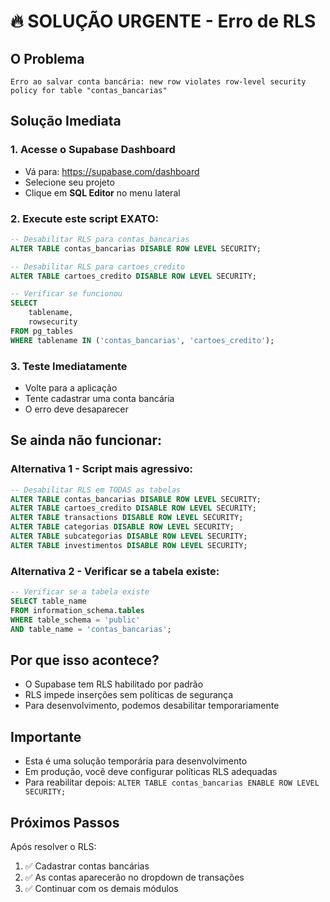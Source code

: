 # 🔥 SOLUÇÃO URGENTE - Erro de RLS

## O Problema
```
Erro ao salvar conta bancária: new row violates row-level security policy for table "contas_bancarias"
```

## Solução Imediata

### 1. Acesse o Supabase Dashboard
- Vá para: https://supabase.com/dashboard
- Selecione seu projeto
- Clique em **SQL Editor** no menu lateral

### 2. Execute este script EXATO:

```sql
-- Desabilitar RLS para contas_bancarias
ALTER TABLE contas_bancarias DISABLE ROW LEVEL SECURITY;

-- Desabilitar RLS para cartoes_credito
ALTER TABLE cartoes_credito DISABLE ROW LEVEL SECURITY;

-- Verificar se funcionou
SELECT 
    tablename,
    rowsecurity
FROM pg_tables 
WHERE tablename IN ('contas_bancarias', 'cartoes_credito');
```

### 3. Teste Imediatamente
- Volte para a aplicação
- Tente cadastrar uma conta bancária
- O erro deve desaparecer

## Se ainda não funcionar:

### Alternativa 1 - Script mais agressivo:
```sql
-- Desabilitar RLS em TODAS as tabelas
ALTER TABLE contas_bancarias DISABLE ROW LEVEL SECURITY;
ALTER TABLE cartoes_credito DISABLE ROW LEVEL SECURITY;
ALTER TABLE transactions DISABLE ROW LEVEL SECURITY;
ALTER TABLE categorias DISABLE ROW LEVEL SECURITY;
ALTER TABLE subcategorias DISABLE ROW LEVEL SECURITY;
ALTER TABLE investimentos DISABLE ROW LEVEL SECURITY;
```

### Alternativa 2 - Verificar se a tabela existe:
```sql
-- Verificar se a tabela existe
SELECT table_name 
FROM information_schema.tables 
WHERE table_schema = 'public' 
AND table_name = 'contas_bancarias';
```

## Por que isso acontece?
- O Supabase tem RLS habilitado por padrão
- RLS impede inserções sem políticas de segurança
- Para desenvolvimento, podemos desabilitar temporariamente

## Importante
- Esta é uma solução temporária para desenvolvimento
- Em produção, você deve configurar políticas RLS adequadas
- Para reabilitar depois: `ALTER TABLE contas_bancarias ENABLE ROW LEVEL SECURITY;`

## Próximos Passos
Após resolver o RLS:
1. ✅ Cadastrar contas bancárias
2. ✅ As contas aparecerão no dropdown de transações
3. ✅ Continuar com os demais módulos 
